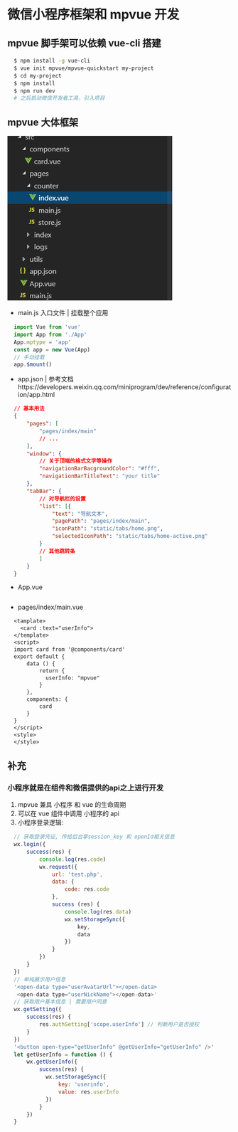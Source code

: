 # 微信小程序框架和 mpvue 开发

## mpvue 脚手架可以依赖 vue-cli 搭建
```bash
  $ npm install -g vue-cli
  $ vue init mpvue/mpvue-quickstart my-project
  $ cd my-project
  $ npm install
  $ npm run dev
  # 之后启动微信开发者工具，引入项目
```

## mpvue 大体框架

![概览](https://github.com/cqiangcode/afteryunfutech/blob/master/images/general.png)
* main.js 入口文件 | 挂载整个应用
```js
  import Vue from 'vue'
  import App from './App'
  App.mptype = 'app'
  const app = new Vue(App)
  // 手动挂载
  app.$mount()
```
* app.json | 参考文档https://developers.weixin.qq.com/miniprogram/dev/reference/configuration/app.html
```json
  // 基本用法
  {
      "pages": [
          "pages/index/main"
          // ...
      ],
      "window": {
          // 关于顶端的格式文字等操作
          "navigationBarBacgroundColor": "#fff",
          "navigationBarTitleText": "your title"
      },
      "tabBar": {
          // 对导航栏的设置
          "list": [{
              "text": "导航文本",
              "pagePath": "pages/index/main",
              "iconPath": "static/tabs/home.png",
              "selectedIconPath": "static/tabs/home-active.png"
          }
          // 其他跳转条
          ]
      }
  }
```
* App.vue
```vue
```
* pages/index/main.vue
```
  <tamplate>
    <card :text="userInfo">
  </template>
  <script>
  import card from '@components/card'
  export default {
      data () {
          return {
            userInfo: "mpvue"
          }
      },
      components: {
          card
      }
  }
  </script>
  <style>
  </style>
```

## 补充

### 小程序就是在组件和微信提供的api之上进行开发

1. mpvue 兼具 小程序 和 vue 的生命周期
2. 可以在 vue 组件中调用 小程序的 api
3. 小程序登录逻辑:
```js
  // 获取登录凭证, 传给后台拿session_key 和 openId相关信息
  wx.login({
      success(res) {
          console.log(res.code)
          wx.request({
              url: 'test.php',
              data: {
                  code: res.code
              },
              success (res) {
                  console.log(res.data)
                  wx.setStorageSync({
                      key,
                      data
                  })
              }
          })
      }
  })
  // 单纯展示用户信息
  '<open-data type="userAvatarUrl"></open-data>
   <open-data type="userNickName"></open-data>'
  // 获取用户基本信息 | 需要用户同意
  wx.getSetting({
      success(res) {
          res.authSetting['scope.userInfo'] // 判断用户是否授权
      }
  })
  '<button open-type="getUserInfo" @getUserInfo="getUserInfo" />'
  let getUserInfo = function () {
      wx.getUserInfo({
          success(res) {
            wx.setStorageSync({
                key: 'userinfo',
                value: res.userInfo
            })
          }
      })
  }
```